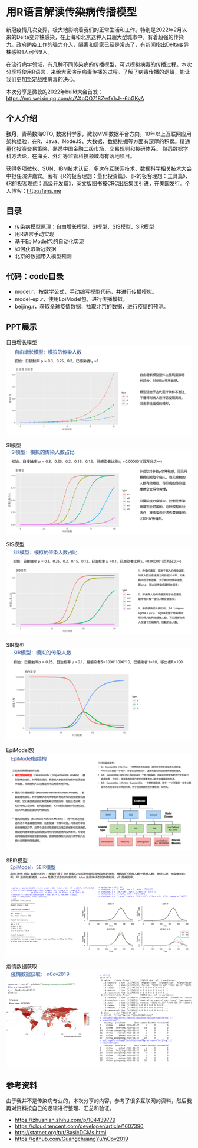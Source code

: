 # 用R语言解读传染病传播模型

新冠疫情几次变异，极大地影响着我们的正常生活和工作。特别是2022年2月以来的Delta变异株感染，在上海和北京这种人口超大型城市中，有着超强的传染力。政府防疫工作的强力介入，隔离和居家已经是常态了，有新闻指出Delta变异株感染1人可传9人。

在流行病学领域，有几种不同传染病的传播模型，可以模拟病毒的传播过程。本次分享将使用R语言，来给大家演示病毒传播的过程。了解了病毒传播的逻辑，能让我们更加坚定战胜病毒的决心。

本次分享是微软的2022年build大会首发：https://mp.weixin.qq.com/s/AXbQO718ZwfYhJ--6bGKyA

## 个人介绍

<b>张丹</b>，青萌数海CTO, 数据科学家，微软MVP数据平台方向。10年以上互联网应用架构经验，在R、Java、NodeJS、大数据、数据挖掘等方面有深厚的积累。精通量化投资交易策略，熟悉中国金融二级市场、交易规则和投研体系。 熟悉数据学科方法论，在海关、外汇等监管科技领域均有落地项目。

获得多项微软、SUN、IBM技术认证，多次在互联网技术、数据科学相关技术大会中担任演讲嘉宾。著有《R的极客理想：量化投资篇》、《R的极客理想：工具篇》、《R的极客理想：高级开发篇》，英文版图书被CRC出版集团引进，在美国发行。个人博客：http://fens.me 


## 目录

+ 传染病模型原理：自由增长模型、SI模型、SIS模型、SIR模型
+ 用R语言手动实现
+ 基于EpiModel包的自动化实现
+ 如何获取新冠数据
+ 北京的数据带入模型预测

## 代码：code目录

+ model.r，按数学公式，手动编写模型代码，并进行传播模拟。
+ model-epi.r，使用EpiModel包，进行传播模拟。
+ beijing.r，获取全球疫情数据，抽取北京的数据，进行疫情的预测。


## PPT展示

自由增长模型
![](./image/01.png)

SI模型
![](./image/02.png)

SIS模型
![](./image/03.png)

SIR模型
![](./image/04.png)

EpiModel包
![](./image/05.png)

SEIR模型
![](./image/06.png)

疫情数据获取
![](./image/07.png)

## 参考资料

由于我并不是传染病专业的，本次分享的内容，参考了很多互联网的资料，然后我再对资料按自己的逻辑进行整理、汇总和验证。

+ https://zhuanlan.zhihu.com/p/104439779
+ https://cloud.tencent.com/developer/article/1607390
+ http://statnet.org/tut/BasicDCMs.html
+ https://github.com/GuangchuangYu/nCov2019




